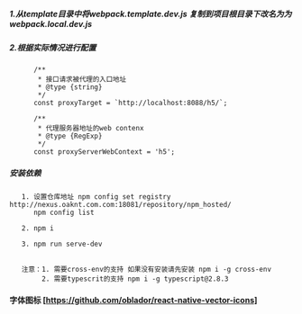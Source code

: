 
##### 1.从template目录中将webpack.template.dev.js 复制到项目根目录下改名为为webpack.local.dev.js

##### 2.根据实际情况进行配置
          
          /**
           * 接口请求被代理的入口地址
           * @type {string}
           */
          const proxyTarget = `http://localhost:8088/h5/`;
          
          /**
           * 代理服务器地址的web contenx
           * @type {RegExp}
           */
          const proxyServerWebContext = 'h5';


##### 安装依赖

       1. 设置仓库地址 npm config set registry http://nexus.oaknt.com.com:18081/repository/npm_hosted/
          npm config list
  
       2. npm i 
       
       3. npm run serve-dev


       注意：1. 需要cross-env的支持 如果没有安装请先安装 npm i -g cross-env
            2. 需要typescrit的支持 npm i -g typescript@2.8.3


#### 字体图标 [https://github.com/oblador/react-native-vector-icons]
